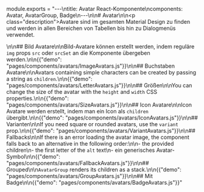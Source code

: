 module.exports = "---\ntitle: Avatar React-Komponente\ncomponents: Avatar, AvatarGroup, Badge\n---\n\n# Avatar\n\n<p class=\"description\">Avatare sind im gesamten Material Design zu finden und werden in allen Bereichen von Tabellen bis hin zu Dialogmenüs verwendet.</p>\n\n## Bild Avatare\n\nBild-Avatare können erstellt werden, indem reguläre `img` props `src` oder `srcSet` an die Komponente übergeben werden.\n\n{{\"demo\": \"pages/components/avatars/ImageAvatars.js\"}}\n\n## Buchstaben Avatare\n\nAvatars containing simple characters can be created by passing a string as `children`.\n\n{{\"demo\": \"pages/components/avatars/LetterAvatars.js\"}}\n\n## Größen\n\nYou can change the size of the avatar with the `height` and `width` CSS properties.\n\n{{\"demo\": \"pages/components/avatars/SizeAvatars.js\"}}\n\n## Icon Avatare\n\nIcon Avatare werden erstellt, indem man ein Icon als `children` übergibt.\n\n{{\"demo\": \"pages/components/avatars/IconAvatars.js\"}}\n\n## Varianten\n\nIf you need square or rounded avatars, use the `variant` prop.\n\n{{\"demo\": \"pages/components/avatars/VariantAvatars.js\"}}\n\n## Fallbacks\n\nIf there is an error loading the avatar image, the component falls back to an alternative in the following order:\n\n- the provided children\n- the first letter of the `alt` text\n- ein generisches Avatar-Symbol\n\n{{\"demo\": \"pages/components/avatars/FallbackAvatars.js\"}}\n\n## Grouped\n\n`AvatarGroup` renders its children as a stack.\n\n{{\"demo\": \"pages/components/avatars/GroupAvatars.js\"}}\n\n## Mit Badge\n\n{{\"demo\": \"pages/components/avatars/BadgeAvatars.js\"}}"
